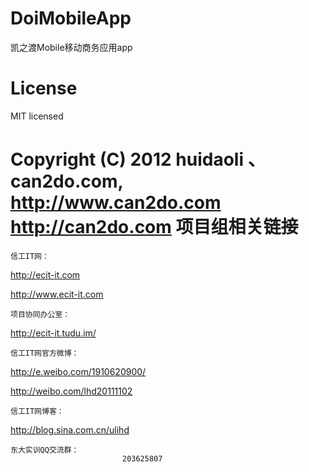 ﻿DoiMobileApp
==================

凯之渡Mobile移动商务应用app

License
=================
MIT licensed

Copyright (C) 2012 huidaoli 、can2do.com, http://www.can2do.com http://can2do.com
项目组相关链接
==========================================================================================================================
    信工IT网：
http://ecit-it.com
            
http://www.ecit-it.com

    项目协同办公室：
http://ecit-it.tudu.im/

    信工IT网官方微博：
http://e.weibo.com/1910620900/ 
                
http://weibo.com/lhd20111102

    信工IT网博客：
http://blog.sina.com.cn/ulihd


    东大实训QQ交流群：
                             203625807
